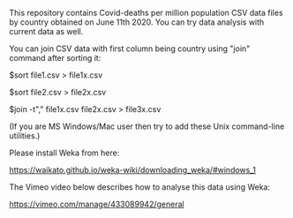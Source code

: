This repository contains Covid-deaths per million population CSV data files by country obtained on June 11th 2020.
You can try data analysis with current data as well. 

You can join CSV data with first column being country using "join" command after sorting it:

$sort file1.csv > file1x.csv

$sort file2.csv > file2x.csv

$join -t"," file1x.csv file2x.csv > file3x.csv

(If you are MS Windows/Mac user then try to add these Unix command-line utilities.) 

Please install Weka from here:

https://waikato.github.io/weka-wiki/downloading_weka/#windows_1


The Vimeo video below describes how to analyse this data using Weka:

https://vimeo.com/manage/433089942/general

